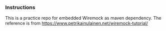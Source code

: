 ### Instructions

This is a practice repo for embedded Wiremock as maven dependency. The reference is from https://www.petrikainulainen.net/wiremock-tutorial/